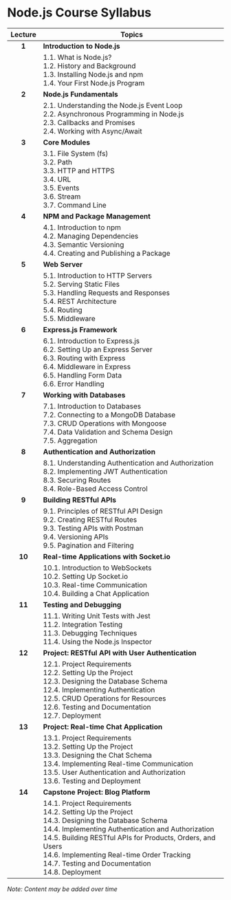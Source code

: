# Node.js Course Syllabus

| Lecture | Topics                                                                                                                                                                                                                                                                                                                        |
| :-----: | ----------------------------------------------------------------------------------------------------------------------------------------------------------------------------------------------------------------------------------------------------------------------------------------------------------------------------- |
|  **1**  | **Introduction to Node.js**                                                                                                                                                                                                                                                                                                   |
|         | 1.1. What is Node.js?<br>1.2. History and Background<br>1.3. Installing Node.js and npm<br>1.4. Your First Node.js Program                                                                                                                                                                                                    |
|  **2**  | **Node.js Fundamentals**                                                                                                                                                                                                                                                                                                      |
|         | 2.1. Understanding the Node.js Event Loop<br>2.2. Asynchronous Programming in Node.js<br>2.3. Callbacks and Promises<br>2.4. Working with Async/Await                                                                                                                                                                         |
|  **3**  | **Core Modules**                                                                                                                                                                                                                                                                                                              |
|         | 3.1. File System (fs)<br>3.2. Path<br>3.3. HTTP and HTTPS<br>3.4. URL<br>3.5. Events<br>3.6. Stream<br>3.7. Command Line                                                                                                                                                                                                      |
|  **4**  | **NPM and Package Management**                                                                                                                                                                                                                                                                                                |
|         | 4.1. Introduction to npm<br>4.2. Managing Dependencies<br>4.3. Semantic Versioning<br>4.4. Creating and Publishing a Package                                                                                                                                                                                                  |
|  **5**  | **Web Server**                                                                                                                                                                                                                                                                                                                |
|         | 5.1. Introduction to HTTP Servers<br>5.2. Serving Static Files<br>5.3. Handling Requests and Responses<br>5.4. REST Architecture <br>5.4. Routing<br> 5.5. Middleware                                                                                                                                                         |
|  **6**  | **Express.js Framework**                                                                                                                                                                                                                                                                                                      |
|         | 6.1. Introduction to Express.js<br>6.2. Setting Up an Express Server<br>6.3. Routing with Express<br>6.4. Middleware in Express<br>6.5. Handling Form Data<br>6.6. Error Handling                                                                                                                                             |
|  **7**  | **Working with Databases**                                                                                                                                                                                                                                                                                                    |
|         | 7.1. Introduction to Databases<br>7.2. Connecting to a MongoDB Database<br>7.3. CRUD Operations with Mongoose<br>7.4. Data Validation and Schema Design<br>7.5. Aggregation                                                                                                                                                   |
|  **8**  | **Authentication and Authorization**                                                                                                                                                                                                                                                                                          |
|         | 8.1. Understanding Authentication and Authorization<br>8.2. Implementing JWT Authentication<br>8.3. Securing Routes<br>8.4. Role-Based Access Control                                                                                                                                                                         |
|  **9**  | **Building RESTful APIs**                                                                                                                                                                                                                                                                                                     |
|         | 9.1. Principles of RESTful API Design<br>9.2. Creating RESTful Routes<br>9.3. Testing APIs with Postman<br>9.4. Versioning APIs<br>9.5. Pagination and Filtering                                                                                                                                                              |
| **10**  | **Real-time Applications with Socket.io**                                                                                                                                                                                                                                                                                     |
|         | 10.1. Introduction to WebSockets<br>10.2. Setting Up Socket.io<br>10.3. Real-time Communication<br>10.4. Building a Chat Application                                                                                                                                                                                          |
| **11**  | **Testing and Debugging**                                                                                                                                                                                                                                                                                                     |
|         | 11.1. Writing Unit Tests with Jest<br>11.2. Integration Testing<br>11.3. Debugging Techniques<br>11.4. Using the Node.js Inspector                                                                                                                                                                                            |
| **12**  | **Project: RESTful API with User Authentication**                                                                                                                                                                                                                                                                             |
|         | 12.1. Project Requirements<br>12.2. Setting Up the Project<br>12.3. Designing the Database Schema<br>12.4. Implementing Authentication<br>12.5. CRUD Operations for Resources<br>12.6. Testing and Documentation<br>12.7. Deployment                                                                                          |
| **13**  | **Project: Real-time Chat Application**                                                                                                                                                                                                                                                                                       |
|         | 13.1. Project Requirements<br>13.2. Setting Up the Project<br>13.3. Designing the Chat Schema<br>13.4. Implementing Real-time Communication<br>13.5. User Authentication and Authorization<br>13.6. Testing and Deployment                                                                                                    |
| **14**  | **Capstone Project: Blog Platform**                                                                                                                                                                                                                                                                                           |
|         | 14.1. Project Requirements<br>14.2. Setting Up the Project<br>14.3. Designing the Database Schema<br>14.4. Implementing Authentication and Authorization<br>14.5. Building RESTful APIs for Products, Orders, and Users<br>14.6. Implementing Real-time Order Tracking<br>14.7. Testing and Documentation<br>14.8. Deployment |

_Note: Content may be added over time_
